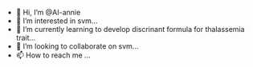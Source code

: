 - 👋 Hi, I’m @AI-annie
- 👀 I’m interested in svm...
- 🌱 I’m currently learning to develop discrinant formula for thalassemia trait...
- 💞️ I’m looking to collaborate on svm...
- 📫 How to reach me ...

<!---
AI-annie/AI-annie is a ✨ special ✨ repository because its `README.md` (this file) appears on your GitHub profile.
You can click the Preview link to take a look at your changes.
--->

